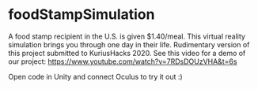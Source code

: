 # foodStampSimulation
A food stamp recipient in the U.S. is given $1.40/meal.  This virtual reality simulation brings you through one day in their life.  Rudimentary version of this project submitted to KuriusHacks 2020.  See this video for a demo of our project:   https://www.youtube.com/watch?v=7RDsDOUzVHA&t=6s

Open code in Unity and connect Oculus to try it out :)
